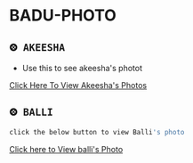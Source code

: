 # BADU-PHOTO

## `⨷ AKEESHA`

- Use this to see akeesha's photot<br>

[Click Here To View Akeesha's Photos](https://drive.google.com/drive/u/0/mobile/folders/1-0clXSzMUhjljPGMMW3tSEwMMGK2l2zF)

## `⨷ BALLI` 

```bash
click the below button to view Balli's photo
```
  [Click here to View balli's Photo](https://drive.google.com/drive/folders/16Qxl0_ItjYoB4kfDXWqceAU6v1b_1I7z)
<br>
